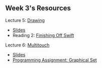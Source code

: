 ## Week 3's Resources

Lecture 5: [Drawing](https://youtu.be/h2hm2AtanRU)
- [Slides][1]
- Reading 2: [Finishing Off Swift][2]

Lecture 6: [Multitouch](https://youtu.be/_a0X5J3M2I8)
- [Slides][3]
- [Programming Assignment: Graphical Set][4]

[1]: https://github.com/Minh-An/StanfordiOSAppDevelopment/blob/master/week3/Lecture%205%20Slides.pdf
[2]: https://github.com/Minh-An/StanfordiOSAppDevelopment/blob/master/week3/Reading%203_%20Finishing%20Off%20Swift.pdf
[3]: https://github.com/Minh-An/StanfordiOSAppDevelopment/blob/master/week3/Lecture%206%20Slides.pdf
[4]: https://github.com/Minh-An/StanfordiOSAppDevelopment/blob/master/week3/Programming%20Project%203_%20Graphical%20Set.pdf
